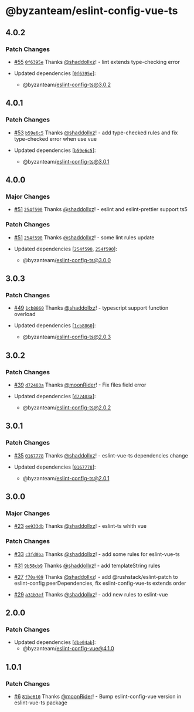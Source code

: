 # @byzanteam/eslint-config-vue-ts

## 4.0.2

### Patch Changes

- [#55](https://github.com/Byzanteam/jet-linter/pull/55) [`0f6395e`](https://github.com/Byzanteam/jet-linter/commit/0f6395e65bed5593c5d240274855c496160416ab) Thanks [@shaddollxz](https://github.com/shaddollxz)! - lint extends type-checking error

- Updated dependencies [[`0f6395e`](https://github.com/Byzanteam/jet-linter/commit/0f6395e65bed5593c5d240274855c496160416ab)]:
  - @byzanteam/eslint-config-ts@3.0.2

## 4.0.1

### Patch Changes

- [#53](https://github.com/Byzanteam/jet-linter/pull/53) [`b59e6c5`](https://github.com/Byzanteam/jet-linter/commit/b59e6c5a4aa849b2fc65da6690ea51b0ff239089) Thanks [@shaddollxz](https://github.com/shaddollxz)! - add type-checked rules and fix type-checked error when use vue

- Updated dependencies [[`b59e6c5`](https://github.com/Byzanteam/jet-linter/commit/b59e6c5a4aa849b2fc65da6690ea51b0ff239089)]:
  - @byzanteam/eslint-config-ts@3.0.1

## 4.0.0

### Major Changes

- [#51](https://github.com/Byzanteam/jet-linter/pull/51) [`254f590`](https://github.com/Byzanteam/jet-linter/commit/254f590a7396d81eaf791f18f72d2dc9071a9972) Thanks [@shaddollxz](https://github.com/shaddollxz)! - eslint and eslint-prettier support ts5

### Patch Changes

- [#51](https://github.com/Byzanteam/jet-linter/pull/51) [`254f590`](https://github.com/Byzanteam/jet-linter/commit/254f590a7396d81eaf791f18f72d2dc9071a9972) Thanks [@shaddollxz](https://github.com/shaddollxz)! - some lint rules update

- Updated dependencies [[`254f590`](https://github.com/Byzanteam/jet-linter/commit/254f590a7396d81eaf791f18f72d2dc9071a9972), [`254f590`](https://github.com/Byzanteam/jet-linter/commit/254f590a7396d81eaf791f18f72d2dc9071a9972)]:
  - @byzanteam/eslint-config-ts@3.0.0

## 3.0.3

### Patch Changes

- [#49](https://github.com/Byzanteam/jet-linter/pull/49) [`1cb8860`](https://github.com/Byzanteam/jet-linter/commit/1cb8860b36bf0006429b3ea6dcf0e713f94f13b6) Thanks [@shaddollxz](https://github.com/shaddollxz)! - typescript support function overload

- Updated dependencies [[`1cb8860`](https://github.com/Byzanteam/jet-linter/commit/1cb8860b36bf0006429b3ea6dcf0e713f94f13b6)]:
  - @byzanteam/eslint-config-ts@2.0.3

## 3.0.2

### Patch Changes

- [#39](https://github.com/Byzanteam/jet-linter/pull/39) [`d72403a`](https://github.com/Byzanteam/jet-linter/commit/d72403a05c250b7360ba9bad68ef4a926a270f88) Thanks [@moonRider](https://github.com/moonRider)! - Fix files field error

- Updated dependencies [[`d72403a`](https://github.com/Byzanteam/jet-linter/commit/d72403a05c250b7360ba9bad68ef4a926a270f88)]:
  - @byzanteam/eslint-config-ts@2.0.2

## 3.0.1

### Patch Changes

- [#35](https://github.com/Byzanteam/jet-linter/pull/35) [`0167778`](https://github.com/Byzanteam/jet-linter/commit/0167778d1133c4c21826e5c96998d62b06e64366) Thanks [@shaddollxz](https://github.com/shaddollxz)! - eslint-vue-ts dependencies change

- Updated dependencies [[`0167778`](https://github.com/Byzanteam/jet-linter/commit/0167778d1133c4c21826e5c96998d62b06e64366)]:
  - @byzanteam/eslint-config-ts@2.0.1

## 3.0.0

### Major Changes

- [#23](https://github.com/Byzanteam/jet-linter/pull/23) [`ee933db`](https://github.com/Byzanteam/jet-linter/commit/ee933db240c76ed4c411a3caf229a1859aead88c) Thanks [@shaddollxz](https://github.com/shaddollxz)! - eslint-ts whith vue

### Patch Changes

- [#33](https://github.com/Byzanteam/jet-linter/pull/33) [`c3fd0ba`](https://github.com/Byzanteam/jet-linter/commit/c3fd0ba2d56cee1ce702017daee1a50e30015324) Thanks [@shaddollxz](https://github.com/shaddollxz)! - add some rules for eslint-vue-ts

- [#31](https://github.com/Byzanteam/jet-linter/pull/31) [`9b58cb9`](https://github.com/Byzanteam/jet-linter/commit/9b58cb9bb56ffa68e38766aab31346ed2a818ca9) Thanks [@shaddollxz](https://github.com/shaddollxz)! - add templateString rules

- [#27](https://github.com/Byzanteam/jet-linter/pull/27) [`f70a409`](https://github.com/Byzanteam/jet-linter/commit/f70a4090584584887cb990316ee4d49b99cfffbf) Thanks [@shaddollxz](https://github.com/shaddollxz)! - add @rushstack/eslint-patch to eslint-config peerDependencies, fix eslint-config-vue-ts extends order

- [#29](https://github.com/Byzanteam/jet-linter/pull/29) [`a31b3ef`](https://github.com/Byzanteam/jet-linter/commit/a31b3ef25ac3fae1cd546f3e1684b9957daf3451) Thanks [@shaddollxz](https://github.com/shaddollxz)! - add new rules to eslint-vue

## 2.0.0

### Patch Changes

- Updated dependencies [[`dbe04ab`](https://github.com/Byzanteam/jet-linter/commit/dbe04ab5a1677777037a57eca6060a5b04135ec8)]:
  - @byzanteam/eslint-config-vue@4.1.0

## 1.0.1

### Patch Changes

- [#6](https://github.com/Byzanteam/jet-linter/pull/6) [`81be610`](https://github.com/Byzanteam/jet-linter/commit/81be610db530493652b4082c1001c1ee3254be66) Thanks [@moonRider](https://github.com/moonRider)! - Bump eslint-config-vue version in eslint-vue-ts package

